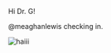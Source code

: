 Hi Dr. G!

@meaghanlewis checking in.

![haiii](https://media4.giphy.com/media/xTk9ZY0C9ZWM2NgmCA/giphy.gif?cid=ecf05e47lmv9qmx4um8hmdtusujzrnzcqm29h7riq6m8ope8&rid=giphy.gif "Hello")

